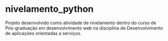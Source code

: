 # nivelamento_python
Projeto desenvolvido como atividade de nivelamento dentro do curso de Pós-graduação em desenvolvimento web na disciplina de Desenvolvimento de aplicações orientadas a serviços.
